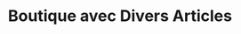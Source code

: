 ---
title: "Boutique avec Divers Articles"
url: /macenta/boutique-avec-divers-articles-14/
shop: Lebensmittel
---